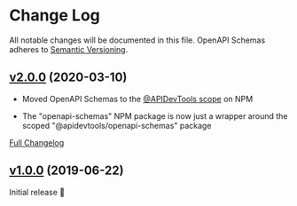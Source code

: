 # Change Log

All notable changes will be documented in this file. OpenAPI Schemas adheres to
[Semantic Versioning](http://semver.org/).

## [v2.0.0](https://github.com/APIDevTools/openapi-schemas/tree/v2.0.0) (2020-03-10)

- Moved OpenAPI Schemas to the
  [@APIDevTools scope](https://www.npmjs.com/org/apidevtools) on NPM

- The "openapi-schemas" NPM package is now just a wrapper around the scoped
  "@apidevtools/openapi-schemas" package

[Full Changelog](https://github.com/APIDevTools/openapi-schemas/compare/v1.0.3...v2.0.0)

## [v1.0.0](https://github.com/APIDevTools/openapi-schemas/tree/v1.0.0) (2019-06-22)

Initial release 🎉
